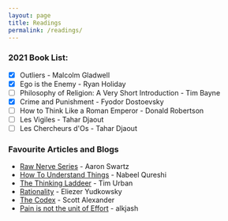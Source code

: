 ```yaml
---
layout: page
title: Readings
permalink: /readings/
---
```


### 2021 Book List:

- [x]  Outliers - Malcolm Gladwell
- [x]  Ego is the Enemy - Ryan Holiday
- [ ]  Philosophy of Religion: A Very Short Introduction - Tim Bayne 
- [x]  Crime and Punishment - Fyodor Dostoevsky
- [ ]  How to Think Like a Roman Emperor - Donald Robertson
- [ ]  Les Vigiles - Tahar Djaout
- [ ]  Les Chercheurs d'Os - Tahar Djaout

### Favourite Articles and Blogs
- [Raw Nerve Series](http://www.aaronsw.com/weblog/rawnerve) - Aaron Swartz
- [How To Understand Things](https://nabeelqu.co/understanding) - Nabeel Qureshi
- [The Thinking Laddeer](https://waitbutwhy.com/2019/09/thinking-ladder.html) - Tim Urban
- [Rationality](https://www.readthesequences.com/) - Eliezer Yudkowsky
- [The Codex](https://www.lesswrong.com/codex) - Scott Alexander
- [Pain is not the unit of Effort](https://www.lesswrong.com/posts/bx3gkHJehRCYZAF3r/pain-is-not-the-unit-of-effort) - alkjash
